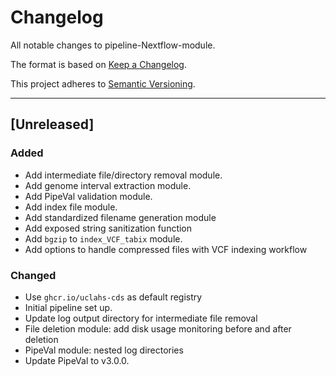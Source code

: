 # Changelog
All notable changes to pipeline-Nextflow-module.

The format is based on [Keep a Changelog](https://keepachangelog.com/en/1.0.0/).

This project adheres to [Semantic Versioning](https://semver.org/spec/v2.0.0.html).

---

## [Unreleased]
### Added
- Add intermediate file/directory removal module.
- Add genome interval extraction module.
- Add PipeVal validation module.
- Add index file module.
- Add standardized filename generation module
- Add exposed string sanitization function
- Add `bgzip` to `index_VCF_tabix` module.
- Add options to handle compressed files with VCF indexing workflow

### Changed
- Use `ghcr.io/uclahs-cds` as default registry
- Initial pipeline set up.
- Update log output directory for intermediate file removal
- File deletion module: add disk usage monitoring before and after deletion
- PipeVal module: nested log directories
- Update PipeVal to v3.0.0.
